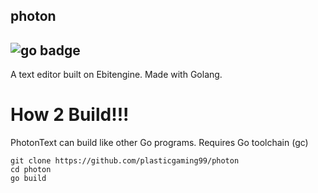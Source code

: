 ## photon
![go badge](https://img.shields.io/badge/LANGUAGE-a?style=for-the-badge&logo=go&logoColor=blue&label=Go&labelColor=gray&color=black)
---
A text editor built on Ebitengine. Made with Golang.

# How 2 Build!!!
PhotonText can build like other Go programs.
Requires Go toolchain (gc)
```
git clone https://github.com/plasticgaming99/photon
cd photon
go build
```